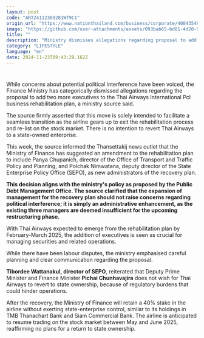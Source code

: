 ```yaml
---
layout: post
code: "ART24112309281WT9C1"
origin_url: "https://www.nationthailand.com/business/corporate/40043546"
image: "https://github.com/user-attachments/assets/093bab65-bd81-4d20-9750-4dc7a1a506aa"
title: ""
description: "Ministry dismisses allegations regarding proposal to add two more executives to THAI business rehabilitation plan"
category: "LIFESTYLE"
language: "en"
date: 2024-11-23T09:43:29.162Z
---
```


# 











While concerns about potential political interference have been voiced, the Finance Ministry has categorically dismissed allegations regarding the proposal to add two more executives to the Thai Airways International Pcl business rehabilitation plan, a ministry source said.



The source firmly asserted that this move is solely intended to facilitate a seamless transition as the airline gears up to exit the rehabilitation process and re-list on the stock market. There is no intention to revert Thai Airways to a state-owned enterprise.



This week, the source informed the Thansettakij news outlet that the Ministry of Finance has suggested an amendment to the rehabilitation plan to include Panya Chupanich, director of the Office of Transport and Traffic Policy and Planning, and Polchak Nimwatana, deputy director of the State Enterprise Policy Office (SEPO), as new administrators of the recovery plan.



**This decision aligns with the ministry's policy as proposed by the Public Debt Management Office. The source clarified that the expansion of management for the recovery plan should not raise concerns regarding political interference; it is simply an administrative enhancement, as the existing three managers are deemed insufficient for the upcoming restructuring phase.**



With Thai Airways expected to emerge from the rehabilitation plan by February-March 2025, the addition of executives is seen as crucial for managing securities and related operations.







While there have been labour disputes, the ministry emphasised careful planning and clear communication regarding the proposal.



**Tibordee Wattanakul, director of SEPO**, reiterated that Deputy Prime Minister and Finance Minister **Pichai Chunhavajira** does not wish for Thai Airways to revert to state ownership, because of regulatory burdens that could hinder operations.



After the recovery, the Ministry of Finance will retain a 40% stake in the airline without exerting state-enterprise control, similar to its holdings in TMB Thanachart Bank and Siam Commercial Bank. The airline is anticipated to resume trading on the stock market between May and June 2025, reaffirming no plans for a return to state ownership.



